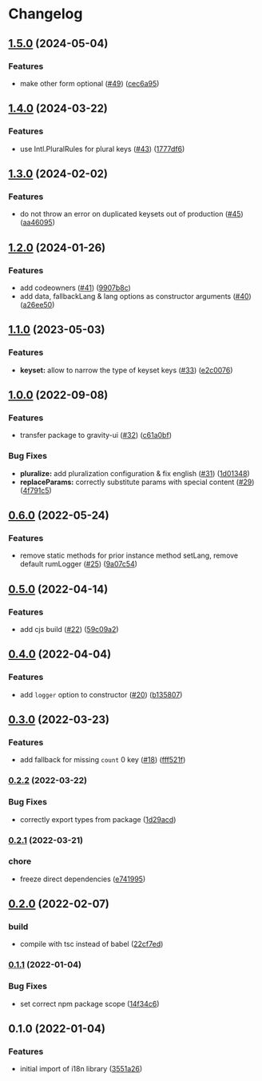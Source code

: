 # Changelog

## [1.5.0](https://github.com/gravity-ui/i18n/compare/v1.4.0...v1.5.0) (2024-05-04)


### Features

* make other form optional ([#49](https://github.com/gravity-ui/i18n/issues/49)) ([cec6a95](https://github.com/gravity-ui/i18n/commit/cec6a9552359783afa61c836738cee38d552ac03))

## [1.4.0](https://github.com/gravity-ui/i18n/compare/v1.3.0...v1.4.0) (2024-03-22)


### Features

* use Intl.PluralRules for plural keys ([#43](https://github.com/gravity-ui/i18n/issues/43)) ([1777df6](https://github.com/gravity-ui/i18n/commit/1777df667eef9c6d10ed1170375b6b547ac68da8))

## [1.3.0](https://github.com/gravity-ui/i18n/compare/v1.2.0...v1.3.0) (2024-02-02)


### Features

* do not throw an error on duplicated keysets out of production ([#45](https://github.com/gravity-ui/i18n/issues/45)) ([aa46095](https://github.com/gravity-ui/i18n/commit/aa4609583a7a5d7215347b6f0d84b31e9f0bb1a7))

## [1.2.0](https://github.com/gravity-ui/i18n/compare/v1.1.0...v1.2.0) (2024-01-26)


### Features

* add codeowners ([#41](https://github.com/gravity-ui/i18n/issues/41)) ([9907b8c](https://github.com/gravity-ui/i18n/commit/9907b8c82769447cabce152473f9f2534c162ed6))
* add data, fallbackLang & lang options as constructor arguments ([#40](https://github.com/gravity-ui/i18n/issues/40)) ([a26ee50](https://github.com/gravity-ui/i18n/commit/a26ee507db1d87162ae4486ef99f54db9749be5c))

## [1.1.0](https://github.com/gravity-ui/i18n/compare/v1.0.0...v1.1.0) (2023-05-03)


### Features

* **keyset:** allow to narrow the type of keyset keys ([#33](https://github.com/gravity-ui/i18n/issues/33)) ([e2c0076](https://github.com/gravity-ui/i18n/commit/e2c00765acc400b25e06ea05ed3a0f895adb92b7))

## [1.0.0](https://github.com/gravity-ui/i18n/compare/v0.6.0...v1.0.0) (2022-09-08)


### Features

* transfer package to gravity-ui ([#32](https://github.com/gravity-ui/i18n/issues/32)) ([c61a0bf](https://github.com/gravity-ui/i18n/commit/c61a0bfe17139431b4948cc7cbd67fd667830e33))


### Bug Fixes

* **pluralize:** add pluralization configuration & fix english ([#31](https://github.com/gravity-ui/i18n/issues/31)) ([1d01348](https://github.com/gravity-ui/i18n/commit/1d013481a81f0e57ca23929b3c369843fecca73b))
* **replaceParams:** correctly substitute params with special content ([#29](https://github.com/gravity-ui/i18n/issues/29)) ([4f791c5](https://github.com/gravity-ui/i18n/commit/4f791c56822dc9d1645cbe852738056412d5d0e6))

## [0.6.0](https://github.com/yandex-cloud/i18n/compare/v0.5.0...v0.6.0) (2022-05-24)


### Features

* remove static methods for prior instance method setLang, remove default rumLogger ([#25](https://github.com/yandex-cloud/i18n/issues/25)) ([9a07c54](https://github.com/yandex-cloud/i18n/commit/9a07c5465fc8ddd6a0cfa833a07582e90776d75b))

## [0.5.0](https://www.github.com/yandex-cloud/i18n/compare/v0.4.0...v0.5.0) (2022-04-14)


### Features

* add cjs build ([#22](https://www.github.com/yandex-cloud/i18n/issues/22)) ([59c09a2](https://www.github.com/yandex-cloud/i18n/commit/59c09a272e9537a2bd1a269a19a3b8a8d71c8031))

## [0.4.0](https://www.github.com/yandex-cloud/i18n/compare/v0.3.0...v0.4.0) (2022-04-04)


### Features

* add `logger` option to constructor ([#20](https://www.github.com/yandex-cloud/i18n/issues/20)) ([b135807](https://www.github.com/yandex-cloud/i18n/commit/b1358071a215b85c9e34d611a84b184d85511bfc))

## [0.3.0](https://www.github.com/yandex-cloud/i18n/compare/v0.2.2...v0.3.0) (2022-03-23)


### Features

* add fallback for missing `count` 0 key ([#18](https://www.github.com/yandex-cloud/i18n/issues/18)) ([fff521f](https://www.github.com/yandex-cloud/i18n/commit/fff521f7228693af1f1a94b6c279b2234b63138e))

### [0.2.2](https://www.github.com/yandex-cloud/i18n/compare/v0.2.1...v0.2.2) (2022-03-22)


### Bug Fixes

* correctly export types from package ([1d29acd](https://www.github.com/yandex-cloud/i18n/commit/1d29acd69f339808c1246074bcddadb9c63d4215))

### [0.2.1](https://www.github.com/yandex-cloud/i18n/compare/v0.2.0...v0.2.1) (2022-03-21)


### chore

* freeze direct dependencies ([e741995](https://www.github.com/yandex-cloud/i18n/commit/e7419950840a85b7c23d53464903a6589829b052))

## [0.2.0](https://www.github.com/yandex-cloud/i18n/compare/v0.1.1...v0.2.0) (2022-02-07)


### build

* compile with tsc instead of babel ([22cf7ed](https://www.github.com/yandex-cloud/i18n/commit/22cf7ededf4be276259f5177b45333a23602b6f6))

### [0.1.1](https://www.github.com/yandex-cloud/i18n/compare/v0.1.0...v0.1.1) (2022-01-04)


### Bug Fixes

* set correct npm package scope ([14f34c6](https://www.github.com/yandex-cloud/i18n/commit/14f34c6a1d0fb59d32271463f9f5d54b9b0ab78b))

## 0.1.0 (2022-01-04)


### Features

* initial import of i18n library ([3551a26](https://www.github.com/yandex-cloud/i18n/commit/3551a26f402cfe5dc9ca270a3f950307ca5f57fb))
